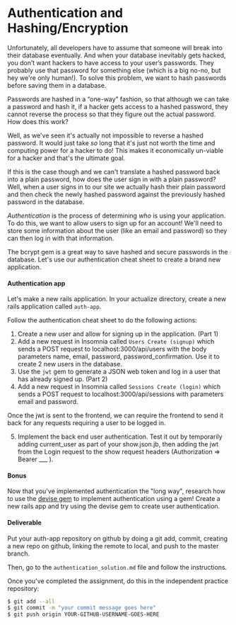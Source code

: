 # Authentication and Hashing/Encryption

Unfortunately, all developers have to assume that someone will break into their database eventually. And when your database inevitably gets hacked, you don’t want hackers to have access to your user’s passwords. They probably use that password for something else (which is a big no-no, but hey we're only human!). To solve this problem, we want to hash passwords before saving them in a database.

Passwords are hashed in a “one-way” fashion, so that although we can take a password and hash it, if a hacker gets access to a hashed password, they cannot reverse the process so that they figure out the actual password. How does this work?

Well, as we've seen it's actually not impossible to reverse a hashed password. It would just take _so_ long that it's just not worth the time and computing power for a hacker to do! This makes it economically un-viable for a hacker and that's the ultimate goal.

If this is the case though and we can't translate a hashed password back into a plain password, how does the user sign in with a plain password? Well, when a user signs in to our site we actually hash their plain password and then check the newly hashed password against the previously hashed password in the database.

_Authentication_ is the process of determining _who_ is using your application. To do this, we want to allow users to sign up for an account! We'll need to store some information about the user (like an email and password) so they can then log in with that information.

The bcrypt gem is a great way to save hashed and secure passwords in the database. Let's use our authentication cheat sheet to create a brand new application.

#### Authentication app

Let's make a new rails application. In your actualize directory, create a new rails application called `auth-app`.

Follow the authentication cheat sheet to do the following actions:

1. Create a new user and allow for signing up in the application. (Part 1)
2. Add a new request in Insomnia called `Users Create (signup)` which sends a POST request to localhost:3000/api/users with the body parameters name, email, password, password_confirmation. Use it to create 2 new users in the database.
3. Use the `jwt` gem to generate a JSON web token and log in a user that has already signed up. (Part 2)
4. Add a new request in Insomnia called `Sessions Create (login)` which sends a POST request to localhost:3000/api/sessions with parameters email and password.

Once the jwt is sent to the frontend, we can require the frontend to send it back for any requests requiring a user to be logged in.

5. Implement the back end user authentication. Test it out by temporarily adding current_user as part of your show.json.jb, then adding the jwt from the Login request to the show request headers (Authorization => Bearer \_\_\_ ).

#### Bonus

Now that you've implemented authentication the "long way", research how to use the [devise gem](https://github.com/plataformatec/devise) to implement authentication using a gem! Create a new rails app and try using the devise gem to create user authentication.

#### Deliverable

Put your auth-app repository on github by doing a git add, commit, creating a new repo on github, linking the remote to local, and push to the master branch.

Then, go to the `authentication_solution.md` file and follow the instructions.

Once you've completed the assignment, do this in the independent practice repository:

```bash
$ git add --all
$ git commit -m "your commit message goes here"
$ git push origin YOUR-GITHUB-USERNAME-GOES-HERE
```
